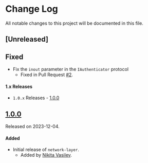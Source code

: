 # Change Log
All notable changes to this project will be documented in this file.

## [Unreleased]

## Fixed
- Fix the `inout` parameter in the `IAuthenticator` protocol
  - Fixed in Pull Request [#2](https://github.com/space-code/network-layer/pull/2).

#### 1.x Releases
- `1.0.x` Releases - [1.0.0](#100)

## [1.0.0](https://github.com/space-code/network-layer/releases/tag/1.0.0)
Released on 2023-12-04.

#### Added
- Initial release of `network-layer`.
  - Added by [Nikita Vasilev](https://github.com/nik3212).
